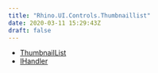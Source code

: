 ```yaml
---
title: "Rhino.UI.Controls.Thumbnaillist"
date: 2020-03-11 15:29:43Z
draft: false
---
```


- [ThumbnailList](thumbnaillist/)
- [IHandler](ihandler/)
